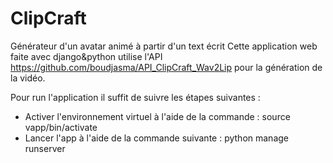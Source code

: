 # ClipCraft
Générateur d'un avatar animé à partir d'un text écrit
Cette application web faite avec django&python utilise l'API https://github.com/boudjasma/API_ClipCraft_Wav2Lip pour la génération de la vidéo.

Pour run l'application il suffit de suivre les étapes suivantes : 

- Activer l'environnement virtuel à l'aide de la commande :
   source vapp/bin/activate
- Lancer l'app à l'aide de la commande suivante : 
  python manage runserver

  
